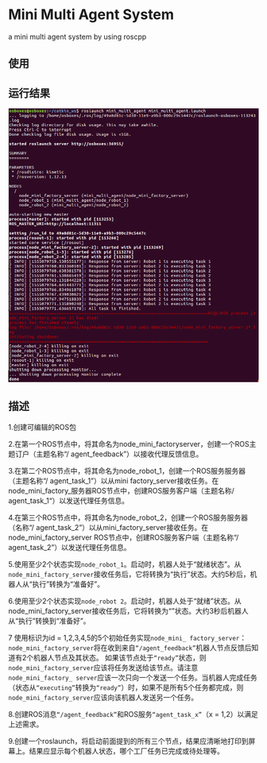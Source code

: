 # Mini Multi Agent System

a mini multi agent system by using roscpp

## 使用



## 运行结果

![](https://github.com/hapuhundre/mini_multi_agent/blob/master/imgs/running_result.png)


## 描述

 1.创建可编辑的ROS包



 2.在第一个ROS节点中，将其命名为node_mini_factoryserver，创建一个ROS主题订户（主题名称“/ agent_feedback”）以接收代理反馈信息。 



 3.在第二个ROS节点中，将其命名为node_robot_1，创建一个ROS服务服务器（主题名称“/ agent_task_1”）以从mini factory_server接收任务。在node_mini_factory_服务器ROS节点中，创建ROS服务客户端（主题名称/ agent_task_1“）以发送代理任务信息。



4.在第三个ROS节点中，将其命名为node_robot_2，创建一个ROS服务服务器（名称“/ agent_task_2”）以从mini_factory_server接收任务。在node_mini_factory_server ROS节点中，创建ROS服务客户端（主题名称“/ agent_task_2”）以发送代理任务信息。



 5.使用至少2个状态实现`node_robot_1`。启动时，机器人处于“就绪状态”。从`node_mini_factory_server`接收任务后，它将转换为“执行”状态。大约5秒后，机器人从“执行”转换为“准备好”。



 6.使用至少2个状态实现`node_robot 2`。启动时，机器人处于“就绪”状态。从node_mini_factory_server接收任务后，它将转换为“”状态。大约3秒后机器人从“执行”转换到“准备好”。 



7  使用标识为id = 1,2,3,4,5的5个初始任务实现`node_mini_ factory_server`：`node_mini_factory_server`将在收到来自`“/agent_feedback”`机器人节点反馈后知道有2个机器人节点及其状态。
 如果该节点处于`“ready”`状态，则`node_mini_factory_server`应该将任务发送给该节点。请注意`
node_mini_factory_ server`应该一次只向一个发送一个任务。当机器人完成任务（状态从`“executing”`转换为`“ready”`）时，如果不是所有5个任务都完成，则`node_mini_factory_server`应该向该机器人发送另一个任务。 



 8.创建ROS消息`“/agent_feedback”`和ROS服务`“agent_task_x”`（x = 1,2）以满足上述需求。



 9.创建一个roslaunch，将启动前面提到的所有三个节点，结果应清晰地打印到屏幕上。结果应显示每个机器人状态，哪个工厂任务已完成或待处理等。
